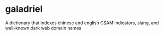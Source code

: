 # galadriel
A dictionary that indexes chinese and english CSAM indicators, slang, and well-known  dark web domain names
